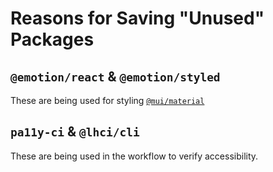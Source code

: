 # Reasons for Saving "Unused" Packages

## `@emotion/react` & `@emotion/styled`

These are being used for styling [`@mui/material`](https://mui.com/getting-started/installation/)

## `pa11y-ci` & `@lhci/cli`

These are being used in the workflow to verify accessibility.
